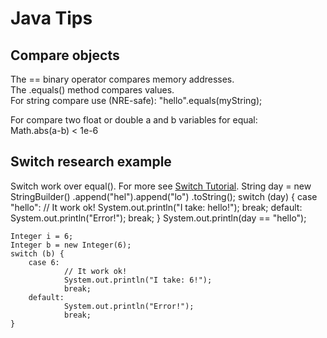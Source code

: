 # Java Tips

## Compare objects
The == binary operator compares memory addresses.  
The .equals() method compares values.  
For string compare use (NRE-safe): "hello".equals(myString);  

For compare two float or double a and b variables for equal:  
Math.abs(a-b) < 1e-6

## Switch research example
Switch work over equal(). For more see [Switch Tutorial](http://docs.oracle.com/javase/tutorial/java/nutsandbolts/switch.html).
    String day = new StringBuilder()
                    .append("hel").append("lo")
                    .toString();
    switch (day) {
        case "hello":
                // It work ok!
                System.out.println("I take: hello!");
                break;
        default:
                System.out.println("Error!");
                break;
    }
    System.out.println(day == "hello");
    
    Integer i = 6;
    Integer b = new Integer(6);
    switch (b) {
        case 6: 
                // It work ok!
                System.out.println("I take: 6!");
                break;
        default: 
                System.out.println("Error!");
                break;
    }